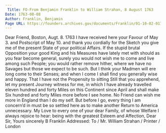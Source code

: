 ```yaml
---
 Title: FO-From Benjamin Franklin to William Strahan, 8 August 1763
Date: 1763-08-08
Author: Franklin, Benjamin
Page URL: https://founders.archives.gov/documents/Franklin/01-10-02-0172
---
```


Dear Friend,
Boston, Augt. 8. 1763
I have received here your Favour of May 3. and Postscript of May 10. and thank you cordially for the Sketch you give me of the present State of your political Affairs. If the stupid brutal Opposition your good King and his Measures have lately met with should as you fear become general, surely you would not wish me to come and live among such People; you would rather remove hither, where we have no Savages but those we expect to be such. But I think your Madmen will ere long come to their Senses; and when I come I shall find you generally wise and happy. That I have not the Propensity to sitting Still that you apprehend, let my present Journey witness for me, in which I have already travelled eleven hundred and forty Miles on this Continent since April and shall make Six hundred and forty Miles more before I see home. No Friend can wish me more in England than I do my self. But before I go, every thing I am concern’d in must be so settled here as to make another Return to America unnecessary. My Love to every one of your dear Family, of whose Welfare I always rejoice to hear: being with the greatest Esteem and Affection, Dear Sir, Yours sincerely
B Franklin
 Addressed: To / Mr. William Strahan / Printer / London

